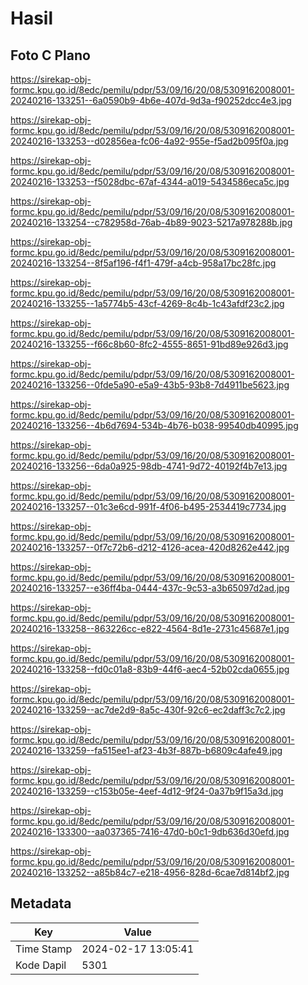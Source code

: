 # Hasil

## Foto C Plano

https://sirekap-obj-formc.kpu.go.id/8edc/pemilu/pdpr/53/09/16/20/08/5309162008001-20240216-133251--6a0590b9-4b6e-407d-9d3a-f90252dcc4e3.jpg

https://sirekap-obj-formc.kpu.go.id/8edc/pemilu/pdpr/53/09/16/20/08/5309162008001-20240216-133253--d02856ea-fc06-4a92-955e-f5ad2b095f0a.jpg

https://sirekap-obj-formc.kpu.go.id/8edc/pemilu/pdpr/53/09/16/20/08/5309162008001-20240216-133253--f5028dbc-67af-4344-a019-5434586eca5c.jpg

https://sirekap-obj-formc.kpu.go.id/8edc/pemilu/pdpr/53/09/16/20/08/5309162008001-20240216-133254--c782958d-76ab-4b89-9023-5217a978288b.jpg

https://sirekap-obj-formc.kpu.go.id/8edc/pemilu/pdpr/53/09/16/20/08/5309162008001-20240216-133254--8f5af196-f4f1-479f-a4cb-958a17bc28fc.jpg

https://sirekap-obj-formc.kpu.go.id/8edc/pemilu/pdpr/53/09/16/20/08/5309162008001-20240216-133255--1a5774b5-43cf-4269-8c4b-1c43afdf23c2.jpg

https://sirekap-obj-formc.kpu.go.id/8edc/pemilu/pdpr/53/09/16/20/08/5309162008001-20240216-133255--f66c8b60-8fc2-4555-8651-91bd89e926d3.jpg

https://sirekap-obj-formc.kpu.go.id/8edc/pemilu/pdpr/53/09/16/20/08/5309162008001-20240216-133256--0fde5a90-e5a9-43b5-93b8-7d4911be5623.jpg

https://sirekap-obj-formc.kpu.go.id/8edc/pemilu/pdpr/53/09/16/20/08/5309162008001-20240216-133256--4b6d7694-534b-4b76-b038-99540db40995.jpg

https://sirekap-obj-formc.kpu.go.id/8edc/pemilu/pdpr/53/09/16/20/08/5309162008001-20240216-133256--6da0a925-98db-4741-9d72-40192f4b7e13.jpg

https://sirekap-obj-formc.kpu.go.id/8edc/pemilu/pdpr/53/09/16/20/08/5309162008001-20240216-133257--01c3e6cd-991f-4f06-b495-2534419c7734.jpg

https://sirekap-obj-formc.kpu.go.id/8edc/pemilu/pdpr/53/09/16/20/08/5309162008001-20240216-133257--0f7c72b6-d212-4126-acea-420d8262e442.jpg

https://sirekap-obj-formc.kpu.go.id/8edc/pemilu/pdpr/53/09/16/20/08/5309162008001-20240216-133257--e36ff4ba-0444-437c-9c53-a3b65097d2ad.jpg

https://sirekap-obj-formc.kpu.go.id/8edc/pemilu/pdpr/53/09/16/20/08/5309162008001-20240216-133258--863226cc-e822-4564-8d1e-2731c45687e1.jpg

https://sirekap-obj-formc.kpu.go.id/8edc/pemilu/pdpr/53/09/16/20/08/5309162008001-20240216-133258--fd0c01a8-83b9-44f6-aec4-52b02cda0655.jpg

https://sirekap-obj-formc.kpu.go.id/8edc/pemilu/pdpr/53/09/16/20/08/5309162008001-20240216-133259--ac7de2d9-8a5c-430f-92c6-ec2daff3c7c2.jpg

https://sirekap-obj-formc.kpu.go.id/8edc/pemilu/pdpr/53/09/16/20/08/5309162008001-20240216-133259--fa515ee1-af23-4b3f-887b-b6809c4afe49.jpg

https://sirekap-obj-formc.kpu.go.id/8edc/pemilu/pdpr/53/09/16/20/08/5309162008001-20240216-133259--c153b05e-4eef-4d12-9f24-0a37b9f15a3d.jpg

https://sirekap-obj-formc.kpu.go.id/8edc/pemilu/pdpr/53/09/16/20/08/5309162008001-20240216-133300--aa037365-7416-47d0-b0c1-9db636d30efd.jpg

https://sirekap-obj-formc.kpu.go.id/8edc/pemilu/pdpr/53/09/16/20/08/5309162008001-20240216-133252--a85b84c7-e218-4956-828d-6cae7d814bf2.jpg


## Metadata

| Key        | Value               |
| ---------- | ------------------- |
| Time Stamp | 2024-02-17 13:05:41 |
| Kode Dapil | 5301                |



